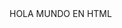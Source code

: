 <html>
    <head>
      <title>PAGINA SUBIDA A GITHUB</title>
    </head>
    <body>
        HOLA MUNDO EN HTML
    </body>

</html>

